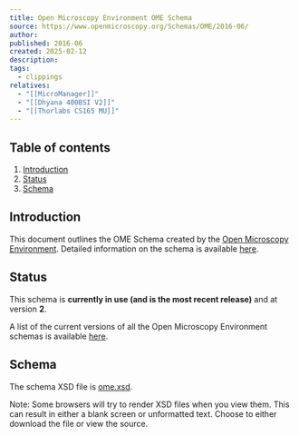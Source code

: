 ```yaml
---
title: Open Microscopy Environment OME Schema
source: https://www.openmicroscopy.org/Schemas/OME/2016-06/
author: 
published: 2016-06
created: 2025-02-12
description: 
tags:
  - clippings
relatives:
  - "[[MicroManager]]"
  - "[[Dhyana 400BSI V2]]"
  - "[[Thorlabs CS165 MU]]"
---
```

## Table of contents

1. [Introduction](https://www.openmicroscopy.org/Schemas/OME/2016-06/#intro)
2. [Status](https://www.openmicroscopy.org/Schemas/OME/2016-06/#status)
3. [Schema](https://www.openmicroscopy.org/Schemas/OME/2016-06/#schema)

## Introduction

This document outlines the OME Schema created by the [Open Microscopy Environment](http://www.openmicroscopy.org/). Detailed information on the schema is available [here](http://www.openmicroscopy.org/site/support/ome-model/index.html).

## Status

This schema is **currently in use (and is the most recent release)** and at version **2**.

A list of the current versions of all the Open Microscopy Environment schemas is available [here](https://www.openmicroscopy.org/Schemas/index.html).

## Schema

The schema XSD file is [ome.xsd](https://www.openmicroscopy.org/Schemas/OME/2016-06/ome.xsd).

Note: Some browsers will try to render XSD files when you view them. This can result in either a blank screen or unformatted text. Choose to either download the file or view the source.
